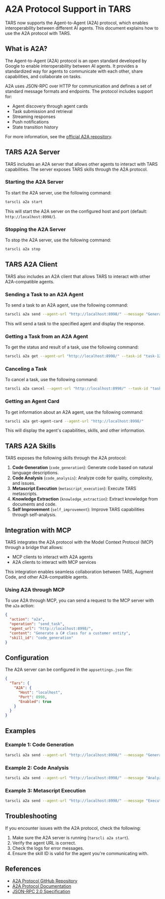 # A2A Protocol Support in TARS

TARS now supports the Agent-to-Agent (A2A) protocol, which enables interoperability between different AI agents. This document explains how to use the A2A protocol with TARS.

## What is A2A?

The Agent-to-Agent (A2A) protocol is an open standard developed by Google to enable interoperability between AI agents. It provides a standardized way for agents to communicate with each other, share capabilities, and collaborate on tasks.

A2A uses JSON-RPC over HTTP for communication and defines a set of standard message formats and endpoints. The protocol includes support for:

- Agent discovery through agent cards
- Task submission and retrieval
- Streaming responses
- Push notifications
- State transition history

For more information, see the [official A2A repository](https://github.com/google/A2A).

## TARS A2A Server

TARS includes an A2A server that allows other agents to interact with TARS capabilities. The server exposes TARS skills through the A2A protocol.

### Starting the A2A Server

To start the A2A server, use the following command:

```bash
tarscli a2a start
```

This will start the A2A server on the configured host and port (default: `http://localhost:8998/`).

### Stopping the A2A Server

To stop the A2A server, use the following command:

```bash
tarscli a2a stop
```

## TARS A2A Client

TARS also includes an A2A client that allows TARS to interact with other A2A-compatible agents.

### Sending a Task to an A2A Agent

To send a task to an A2A agent, use the following command:

```bash
tarscli a2a send --agent-url "http://localhost:8998/" --message "Generate a C# class for a customer entity" --skill-id "code_generation"
```

This will send a task to the specified agent and display the response.

### Getting a Task from an A2A Agent

To get the status and result of a task, use the following command:

```bash
tarscli a2a get --agent-url "http://localhost:8998/" --task-id "task-123"
```

### Canceling a Task

To cancel a task, use the following command:

```bash
tarscli a2a cancel --agent-url "http://localhost:8998/" --task-id "task-123"
```

### Getting an Agent Card

To get information about an A2A agent, use the following command:

```bash
tarscli a2a get-agent-card --agent-url "http://localhost:8998/"
```

This will display the agent's capabilities, skills, and other information.

## TARS A2A Skills

TARS exposes the following skills through the A2A protocol:

1. **Code Generation** (`code_generation`): Generate code based on natural language descriptions.
2. **Code Analysis** (`code_analysis`): Analyze code for quality, complexity, and issues.
3. **Metascript Execution** (`metascript_execution`): Execute TARS metascripts.
4. **Knowledge Extraction** (`knowledge_extraction`): Extract knowledge from documents and code.
5. **Self Improvement** (`self_improvement`): Improve TARS capabilities through self-analysis.

## Integration with MCP

TARS integrates the A2A protocol with the Model Context Protocol (MCP) through a bridge that allows:

- MCP clients to interact with A2A agents
- A2A clients to interact with MCP services

This integration enables seamless collaboration between TARS, Augment Code, and other A2A-compatible agents.

### Using A2A through MCP

To use A2A through MCP, you can send a request to the MCP server with the `a2a` action:

```json
{
  "action": "a2a",
  "operation": "send_task",
  "agent_url": "http://localhost:8998/",
  "content": "Generate a C# class for a customer entity",
  "skill_id": "code_generation"
}
```

## Configuration

The A2A server can be configured in the `appsettings.json` file:

```json
{
  "Tars": {
    "A2A": {
      "Host": "localhost",
      "Port": 8998,
      "Enabled": true
    }
  }
}
```

## Examples

### Example 1: Code Generation

```bash
tarscli a2a send --agent-url "http://localhost:8998/" --message "Generate a C# class for a customer entity with properties for ID, Name, Email, and Address" --skill-id "code_generation"
```

### Example 2: Code Analysis

```bash
tarscli a2a send --agent-url "http://localhost:8998/" --message "Analyze this code for potential issues: public void ProcessData(string data) { var result = data.Split(','); Console.WriteLine(result[0]); }" --skill-id "code_analysis"
```

### Example 3: Metascript Execution

```bash
tarscli a2a send --agent-url "http://localhost:8998/" --message "Execute a metascript to analyze the project structure and suggest improvements" --skill-id "metascript_execution"
```

## Troubleshooting

If you encounter issues with the A2A protocol, check the following:

1. Make sure the A2A server is running (`tarscli a2a start`).
2. Verify the agent URL is correct.
3. Check the logs for error messages.
4. Ensure the skill ID is valid for the agent you're communicating with.

## References

- [A2A Protocol GitHub Repository](https://github.com/google/A2A)
- [A2A Protocol Documentation](https://google.github.io/A2A/)
- [JSON-RPC 2.0 Specification](https://www.jsonrpc.org/specification)
